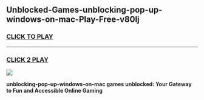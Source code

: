 
## Unblocked-Games-unblocking-pop-up-windows-on-mac-Play-Free-v80lj
<h3>
<a href="https://premium76.site?title=unblocking-pop-up-windows-on-mac&ref=10A">CLICK TO PLAY</a></h3>
<hr>

<h3>
<a href="https://premium76.site?title=unblocking-pop-up-windows-on-mac&ref=10A">CLICK 2 PLAY</a>
  
</h3>

<a href="https://premium76.site?title=unblocking-pop-up-windows-on-mac&ref=10A"><img src="https://clearcache.store/games.png"></a>


**unblocking-pop-up-windows-on-mac games unblocked: Your Gateway to Fun and Accessible Online Gaming**
